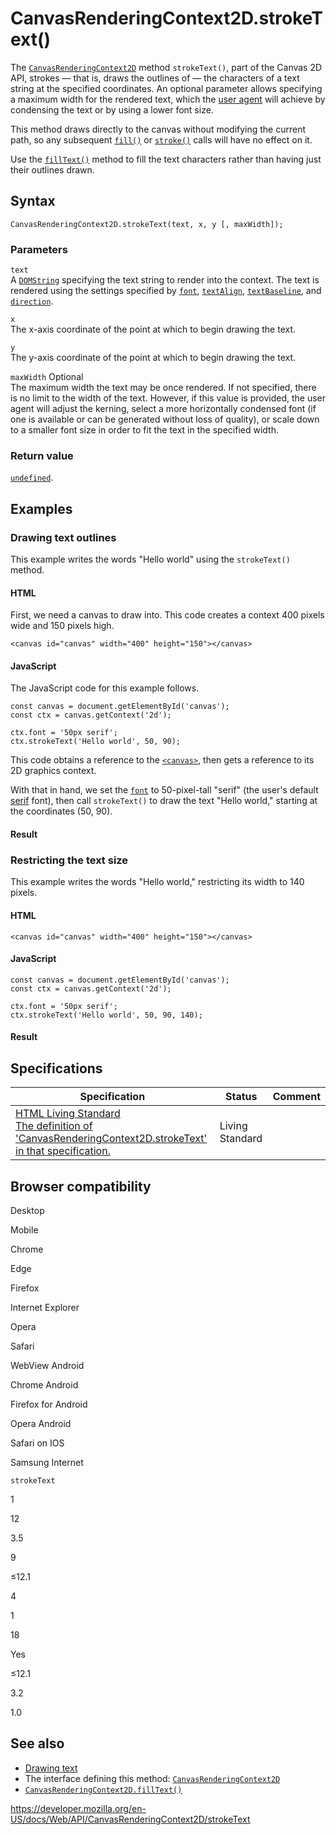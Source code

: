 # CanvasRenderingContext2D.strokeText()

The [`CanvasRenderingContext2D`](../canvasrenderingcontext2d) method `strokeText()`, part of the Canvas 2D API, strokes — that is, draws the outlines of — the characters of a text string at the specified coordinates. An optional parameter allows specifying a maximum width for the rendered text, which the [user agent](https://developer.mozilla.org/en-US/docs/Glossary/User_agent) will achieve by condensing the text or by using a lower font size.

This method draws directly to the canvas without modifying the current path, so any subsequent [`fill()`](fill) or [`stroke()`](stroke) calls will have no effect on it.

Use the [`fillText()`](filltext) method to fill the text characters rather than having just their outlines drawn.

## Syntax

    CanvasRenderingContext2D.strokeText(text, x, y [, maxWidth]);

### Parameters

`text`  
A [`DOMString`](../domstring) specifying the text string to render into the context. The text is rendered using the settings specified by [`font`](font), [`textAlign`](textalign), [`textBaseline`](textbaseline), and [`direction`](direction).

`x`  
The x-axis coordinate of the point at which to begin drawing the text.

`y`  
The y-axis coordinate of the point at which to begin drawing the text.

`maxWidth` <span class="badge inline optional">Optional</span>  
The maximum width the text may be once rendered. If not specified, there is no limit to the width of the text. However, if this value is provided, the user agent will adjust the kerning, select a more horizontally condensed font (if one is available or can be generated without loss of quality), or scale down to a smaller font size in order to fit the text in the specified width.

### Return value

[`undefined`](https://developer.mozilla.org/en-US/docs/Web/JavaScript/Reference/Global_Objects/undefined).

## Examples

### Drawing text outlines

This example writes the words "Hello world" using the `strokeText()` method.

#### HTML

First, we need a canvas to draw into. This code creates a context 400 pixels wide and 150 pixels high.

    <canvas id="canvas" width="400" height="150"></canvas>

#### JavaScript

The JavaScript code for this example follows.

    const canvas = document.getElementById('canvas');
    const ctx = canvas.getContext('2d');

    ctx.font = '50px serif';
    ctx.strokeText('Hello world', 50, 90);

This code obtains a reference to the [`<canvas>`](https://developer.mozilla.org/en-US/docs/Web/HTML/Element/canvas), then gets a reference to its 2D graphics context.

With that in hand, we set the [`font`](font) to 50-pixel-tall "serif" (the user's default [serif](https://en.wikipedia.org/wiki/Serif) font), then call `strokeText()` to draw the text "Hello world," starting at the coordinates (50, 90).

#### Result

### Restricting the text size

This example writes the words "Hello world," restricting its width to 140 pixels.

#### HTML

    <canvas id="canvas" width="400" height="150"></canvas>

#### JavaScript

    const canvas = document.getElementById('canvas');
    const ctx = canvas.getContext('2d');

    ctx.font = '50px serif';
    ctx.strokeText('Hello world', 50, 90, 140);

#### Result

## Specifications

<table><thead><tr class="header"><th>Specification</th><th>Status</th><th>Comment</th></tr></thead><tbody><tr class="odd"><td><a href="https://html.spec.whatwg.org/multipage/scripting.html#dom-context-2d-stroketext">HTML Living Standard<br />
<span class="small">The definition of 'CanvasRenderingContext2D.strokeText' in that specification.</span></a></td><td><span class="spec-living">Living Standard</span></td><td></td></tr></tbody></table>

## Browser compatibility

Desktop

Mobile

Chrome

Edge

Firefox

Internet Explorer

Opera

Safari

WebView Android

Chrome Android

Firefox for Android

Opera Android

Safari on IOS

Samsung Internet

`strokeText`

1

12

3.5

9

≤12.1

4

1

18

Yes

≤12.1

3.2

1.0

## See also

- [Drawing text](../canvas_api/tutorial/drawing_text)
- The interface defining this method: [`CanvasRenderingContext2D`](../canvasrenderingcontext2d)
- [`CanvasRenderingContext2D.fillText()`](filltext)

<a href="https://developer.mozilla.org/en-US/docs/Web/API/CanvasRenderingContext2D/strokeText" class="_attribution-link">https://developer.mozilla.org/en-US/docs/Web/API/CanvasRenderingContext2D/strokeText</a>

